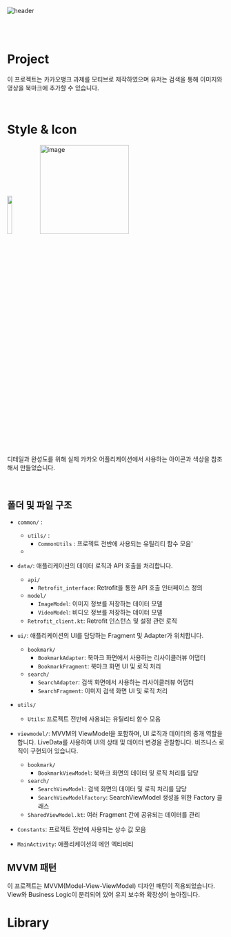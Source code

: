 ![header](https://capsule-render.vercel.app/api?type=cylinder&color=0:fffc00,100:ffffff&height=230&section=header&text=Kakao%20Img%20Library&fontColor=3e2723&fontSize=70&animation=fadeIn&fontAlignY=50&desc=MVVM%20Architecture&descAlignY=70)

<br/>
<br/>

# Project
이 프로젝트는 카카오뱅크 과제를 모티브로 제작하였으며 유저는 검색을 통해 이미지와 영상을 북마크에 추가할 수 있습니다.

<br/>

# Style & Icon
<img src = "https://github.com/SoftyChoo/KakaoImgLibrary/assets/132810978/32aa3e8a-30c1-4df2-8de5-bf793a4c2ef3" width = "15%"><img width="206" alt="image" src="https://github.com/SoftyChoo/KakaoImgLibrary/assets/132810978/bb92bd75-fbf6-497c-96ca-4d6433c91ae1">

디테일과 완성도를 위해 실제 카카오 어플리케이션에서 사용하는 아이콘과 색상을 참조해서 만들었습니다.

<br/>


## 폴더 및 파일 구조
- `common/` :
    - `utils/` : 
        - `CommonUtils` : 프로젝트 전반에 사용되는 유틸리티 함수 모음'
    - 







- `data/`: 애플리케이션의 데이터 로직과 API 호출을 처리합니다.
    - `api/`
        - `Retrofit_interface`: Retrofit을 통한 API 호출 인터페이스 정의
    - `model/`
        - `ImageModel`: 이미지 정보를 저장하는 데이터 모델
        - `VideoModel`: 비디오 정보를 저장하는 데이터 모델
    - `Retrofit_client.kt`: Retrofit 인스턴스 및 설정 관련 로직

- `ui/`: 애플리케이션의 UI를 담당하는 Fragment 및 Adapter가 위치합니다.
    - `bookmark/`
        - `BookmarkAdapter`: 북마크 화면에서 사용하는 리사이클러뷰 어댑터
        - `BookmarkFragment`: 북마크 화면 UI 및 로직 처리
    - `search/`
        - `SearchAdapter`: 검색 화면에서 사용하는 리사이클러뷰 어댑터
        - `SearchFragment`: 이미지 검색 화면 UI 및 로직 처리

- `utils/`
    - `Utils`: 프로젝트 전반에 사용되는 유틸리티 함수 모음

- `viewmodel/`: MVVM의 ViewModel을 포함하며, UI 로직과 데이터의 중개 역할을 합니다. LiveData를 사용하여 UI의 상태 및 데이터 변경을 관찰합니다. 비즈니스 로직이 구현되어 있습니다.
    - `bookmark/`
        - `BookmarkViewModel`: 북마크 화면의 데이터 및 로직 처리를 담당
    - `search/`
        - `SearchViewModel`: 검색 화면의 데이터 및 로직 처리를 담당
        - `SearchViewModelFactory`: SearchViewModel 생성을 위한 Factory 클래스
    - `SharedViewModel.kt`: 여러 Fragment 간에 공유되는 데이터를 관리

- `Constants`: 프로젝트 전반에 사용되는 상수 값 모음
- `MainActivity`: 애플리케이션의 메인 엑티비티

## MVVM 패턴
이 프로젝트는 MVVM(Model-View-ViewModel) 디자인 패턴이 적용되었습니다. View와 Business Logic이 분리되어 있어 유지 보수와 확장성이 높아집니다.


# Library

